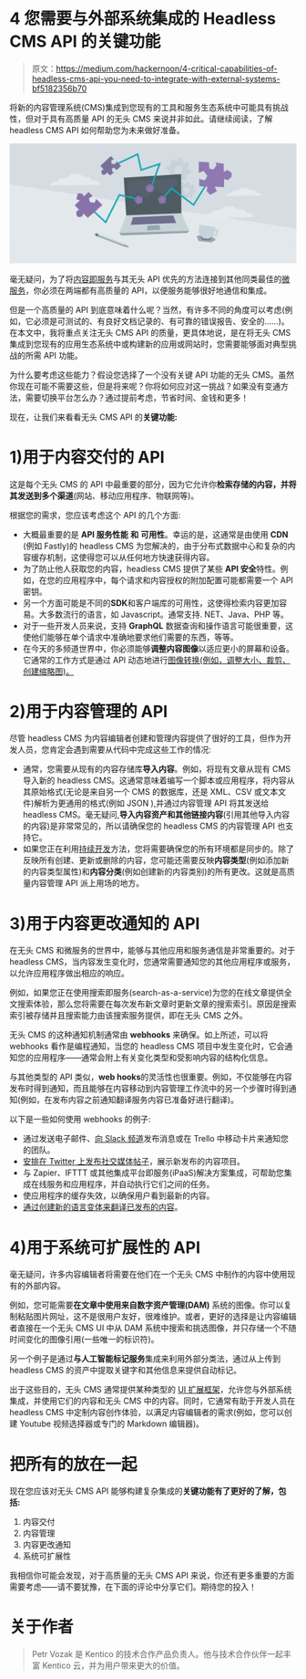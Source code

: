 # 4 您需要与外部系统集成的 Headless CMS API 的关键功能

> 原文：<https://medium.com/hackernoon/4-critical-capabilities-of-headless-cms-api-you-need-to-integrate-with-external-systems-bf5182356b70>

将新的内容管理系统(CMS)集成到您现有的工具和服务生态系统中可能具有挑战性，但对于具有高质量 API 的无头 CMS 来说并非如此。请继续阅读，了解 headless CMS API 如何帮助您为未来做好准备。

![](img/5da0c603682204ad190d3748b9b75f49.png)

毫无疑问，为了将[内容即服务](https://www.cmswire.com/web-cms/web-cms-in-2019-from-headless-to-content-as-a-service/)与其无头 API 优先的方法连接到其他同类最佳的[微服务](https://kenticocloud.com/blog/apis-for-digital-experience-2017)，你必须在两端都有高质量的 API，以便服务能够很好地通信和集成。

但是一个高质量的 API 到底意味着什么呢？当然，有许多不同的角度可以考虑(例如，它必须是可测试的、有良好文档记录的、有可靠的错误报告、安全的……)。在本文中，我将重点关注无头 CMS API 的质量，更具体地说，是在将无头 CMS 集成到您现有的应用生态系统中或构建新的应用或网站时，您需要能够面对典型挑战的所需 API 功能。

为什么要考虑这些能力？假设您选择了一个没有关键 API 功能的无头 CMS。虽然你现在可能不需要这些，但是将来呢？你将如何应对这一挑战？如果没有变通方法，需要切换平台怎么办？通过提前考虑，节省时间、金钱和更多！

现在，让我们来看看无头 CMS API 的**关键功能:**

# 1)用于内容交付的 API

这是每个无头 CMS 的 API 中最重要的部分，因为它允许你**检索存储的内容，并将其发送到多个渠道**(网站、移动应用程序、物联网等)。

根据您的需求，您应该考虑这个 API 的几个方面:

*   大概最重要的是 **API 服务性能** **和** **可用性**。幸运的是，这通常是由使用 **CDN** (例如 Fastly)的 headless CMS 为您解决的，由于分布式数据中心和复杂的内容缓存机制，这使得您可以从任何地方快速获得内容。
*   为了防止他人获取您的内容，headless CMS 提供了某些 **API 安全**特性。例如，在您的应用程序中，每个请求和内容授权的附加配置可能都需要一个 API 密钥。
*   另一个方面可能是不同的**SDK**和客户端库的可用性，这使得检索内容更加容易。大多数流行的语言，如 Javascript。通常支持. NET、Java、PHP 等。
*   对于一些开发人员来说，支持 **GraphQL** 数据查询和操作语言可能很重要，这使他们能够在单个请求中准确地要求他们需要的东西，等等。
*   在今天的多频道世界中，你必须能够**调整内容图像**以适应更小的屏幕和设备。它通常的工作方式是通过 API 动态地进行[图像转换(例如，调整大小、裁剪、创建缩略图)。](https://kenticocloud.com/blog/image-transformations)

# 2)用于内容管理的 API

尽管 headless CMS 为内容编辑者创建和管理内容提供了很好的工具，但作为开发人员，您肯定会遇到需要从代码中完成这些工作的情况:

*   通常，您需要从现有的内容存储库**导入内容**。例如，将现有文章从现有 CMS 导入新的 headless CMS。这通常意味着编写一个脚本或应用程序，将内容从其原始格式(无论是来自另一个 CMS 的数据库，还是 XML、CSV 或文本文件)解析为更通用的格式(例如 JSON ),并通过内容管理 API 将其发送给 headless CMS。毫无疑问,**导入内容资产和其他链接内容**(引用其他导入内容的内容)是非常常见的，所以请确保您的 headless CMS 的内容管理 API 也支持它。
*   如果您正在利用[持续开发](https://searchsoftwarequality.techtarget.com/definition/Continuous-Software-Development)方法，您将需要确保您的所有环境都是同步的。除了反映所有创建、更新或删除的内容，您可能还需要反映**内容类型**(例如添加新的内容类型属性)和**内容分类**(例如创建新的内容类别)的所有更改。这就是高质量内容管理 API 派上用场的地方。

# 3)用于内容更改通知的 API

在无头 CMS 和微服务的世界中，能够与其他应用和服务通信是非常重要的。对于 headless CMS，当内容发生变化时，您通常需要通知您的其他应用程序或服务，以允许应用程序做出相应的响应。

例如，如果您正在使用搜索即服务(search-as-a-service)为您的在线文章提供全文搜索体验，那么您将需要在每次发布新文章时更新文章的搜索索引。原因是搜索索引被存储并且搜索能力由该搜索服务提供，即在无头 CMS 之外。

无头 CMS 的这种通知机制通常由 **webhooks** 来确保。如上所述，可以将 webhooks 看作是编程通知，当您的 headless CMS 项目中发生变化时，它会通知您的应用程序——通常会附上有关变化类型和受影响内容的结构化信息。

与其他类型的 API 类似，**web hooks**的灵活性也很重要。例如，不仅能够在内容发布时得到通知，而且能够在内容移动到内容管理工作流中的另一个步骤时得到通知(例如，在发布内容之前通知翻译服务内容已准备好进行翻译)。

以下是一些如何使用 webhooks 的例子:

*   通过发送电子邮件、[向 Slack 频道](https://kenticocloud.com/blog/using-slack-webhooks-with-kentico-cloud)发布消息或在 Trello 中移动卡片来通知您的团队。
*   [安排在 Twitter 上发布社交媒体帖子](https://kenticocloud.com/blog/automating-your-kentico-cloud-content)，展示新发布的内容项目。
*   与 Zapier、IFTTT 或其他集成平台即服务(iPaaS)解决方案集成，可帮助您集成在线服务和应用程序，并自动执行它们之间的任务。
*   使应用程序的缓存失效，以确保用户看到最新的内容。
*   [通过创建新的语言变体来翻译已发布的内容](https://kenticocloud.com/blog/translating-content-with-kentico-cloud)。

# 4)用于系统可扩展性的 API

毫无疑问，许多内容编辑者将需要在他们在一个无头 CMS 中制作的内容中使用现有的外部内容。

例如，您可能需要**在文章中使用来自数字资产管理(DAM)** 系统的图像。你可以复制粘贴图片网址，这不是很用户友好，很难维护。或者，更好的选择是让内容编辑者直接在一个无头 CMS UI 中从 DAM 系统中搜索和挑选图像，并只存储一个不随时间变化的图像引用(一些唯一的标识符)。

另一个例子是通过**与人工智能标记服务**集成来利用外部分类法，通过从上传到 headless CMS 的资产中提取关键字和其他信息来提供自动标记。

出于这些目的，无头 CMS 通常提供某种类型的 [UI 扩展框架](https://kenticocloud.com/blog/integrate-and-customize-kentico-cloud-with-extensions)，允许您与外部系统集成，并使用它们的内容和无头 CMS 中的内容。同时，它通常有助于开发人员在 headless CMS 中定制内容创作体验，以满足内容编辑者的需求(例如，您可以创建 Youtube 视频选择器或专门的 Markdown 编辑器)。

# 把所有的放在一起

现在您应该对无头 CMS API 能够构建复杂集成的**关键功能有了更好的了解，包括:**

1.  内容交付
2.  内容管理
3.  内容更改通知
4.  系统可扩展性

我相信你可能会发现，对于高质量的无头 CMS API 来说，你还有更多重要的方面需要考虑——请不要犹豫，在下面的评论中分享它们。期待您的投入！

# 关于作者

> Petr Vozak 是 Kentico 的技术合作产品负责人。他与技术合作伙伴一起丰富 Kentico 云，并为用户带来更大的价值。